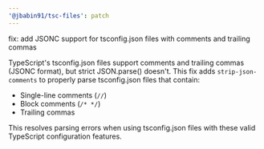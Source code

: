 ```yaml
---
'@jbabin91/tsc-files': patch
---
```


fix: add JSONC support for tsconfig.json files with comments and trailing commas

TypeScript's tsconfig.json files support comments and trailing commas (JSONC format), but strict JSON.parse() doesn't. This fix adds `strip-json-comments` to properly parse tsconfig.json files that contain:

- Single-line comments (`//`)
- Block comments (`/* */`)
- Trailing commas

This resolves parsing errors when using tsconfig.json files with these valid TypeScript configuration features.
